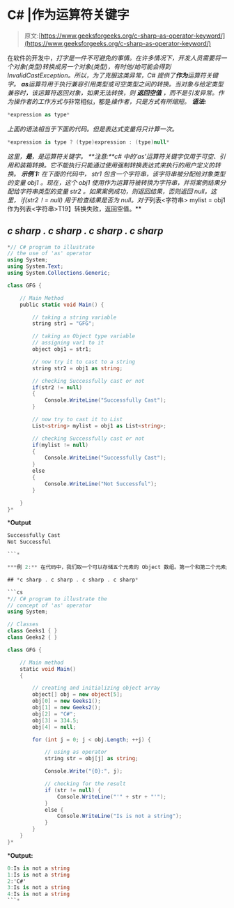 # C# |作为运算符关键字

> 原文:[https://www.geeksforgeeks.org/c-sharp-as-operator-keyword/](https://www.geeksforgeeks.org/c-sharp-as-operator-keyword/)

在软件的开发中，[](https://www.geeksforgeeks.org/c-type-casting/)*打字是一件不可避免的事情。在许多情况下，开发人员需要将一个对象(类型)转换成另一个对象(类型)，有时他/她可能会得到 InvalidCastException。所以，为了克服这类异常，C# 提供了**作为**运算符关键字。
**as**运算符用于执行兼容引用类型或可空类型之间的转换。当对象与给定类型兼容时，该运算符返回对象，如果无法转换，则 ***返回空值*** ，而不是引发异常。*作为*操作者的工作方式与*非常相似，都是*操作者，只是方式有所缩短。
**语法:*** 

```cs
*expression as type*
```

*上面的语法相当于下面的代码。但是表达式变量将只计算一次。* 

```cs
*expression is type ? (type)expression : (type)null*
```

*这里，**是**，是运算符关键字。
**注意:**c# 中的‘as’运算符关键字仅用于可空、引用和装箱转换。它不能执行只能通过使用强制转换表达式来执行的用户定义的转换。
**示例 1:** 在下面的代码中， *str1* 包含一个字符串，该字符串被分配给对象类型的变量 *obj1* 。现在，这个 *obj1* 使用作为运算符被转换为字符串，并将案例结果分配给字符串类型的变量 *str2* 。如果案例成功，则返回结果，否则返回 null。这里， *if(str2！= null)* 用于检查结果是否为 null。对于*列表<字符串> mylist = obj1 作为列表<字符串>T19】转换失败，返回空值。** 

## *c sharp . c sharp . c sharp . c sharp*

```cs
*// C# program to illustrate
// the use of 'as' operator
using System;
using System.Text;
using System.Collections.Generic;

class GFG {

    // Main Method
    public static void Main() {

        // taking a string variable
        string str1 = "GFG";

        // taking an Object type variable
        // assigning var1 to it
        object obj1 = str1;

        // now try it to cast to a string
        string str2 = obj1 as string;

        // checking Successfully cast or not
        if(str2 != null)
        {
            Console.WriteLine("Successfully Cast");
        }

        // now try to cast it to List
        List<string> mylist = obj1 as List<string>;

        // checking Successfully cast or not
        if(mylist != null)
        {
            Console.WriteLine("Successfully Cast");
        }
        else
        {
            Console.WriteLine("Not Successful");
        }

    }
}*
```

***Output**

```cs
Successfully Cast
Not Successful

```* 

***例 2:** 在代码中，我们取一个可以存储五个元素的 Object 数组。第一个和第二个元素是类极客 1 和类极客 2 的实例。第三个元素是字符串，第四个元素是双精度值，第五个元素是空值。这里，*字符串 str = obj[j]为字符串；*我们使用*作为*运算符将对象数组转换为字符串，并将结果存储到字符串中。之后，检查结果值。如果为空，则打印“元素不是字符串”，如果不为空，则打印字符串。* 

## *c sharp . c sharp . c sharp . c sharp*

```cs
*// C# program to illustrate the
// concept of 'as' operator
using System;

// Classes
class Geeks1 { }
class Geeks2 { }

class GFG {

    // Main method
    static void Main()
    {

        // creating and initializing object array
        object[] obj = new object[5];
        obj[0] = new Geeks1();
        obj[1] = new Geeks2();
        obj[2] = "C#";
        obj[3] = 334.5;
        obj[4] = null;

        for (int j = 0; j < obj.Length; ++j) {

            // using as operator
            string str = obj[j] as string;

            Console.Write("{0}:", j);

            // checking for the result
            if (str != null) {
                Console.WriteLine("'" + str + "'");
            }
            else {
                Console.WriteLine("Is is not a string");
            }
        }
    }
}*
```

***Output:** 

```cs
0:Is is not a string
1:Is is not a string
2:'C#'
3:Is is not a string
4:Is is not a string
```*